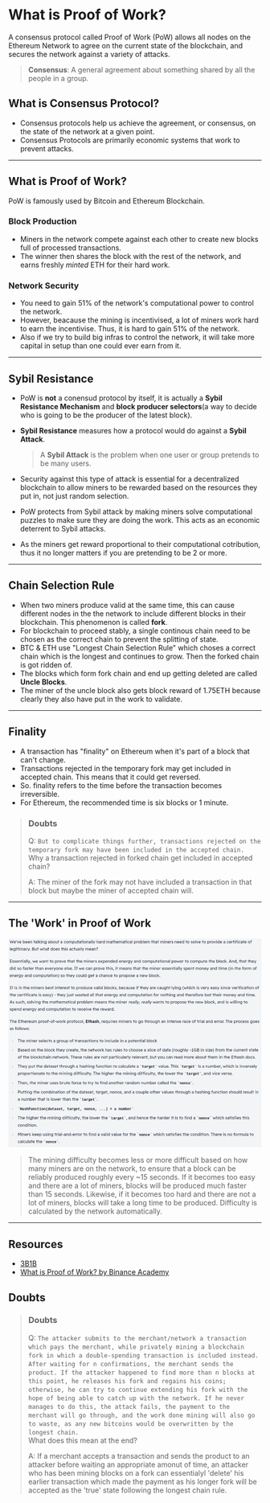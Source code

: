 # **What is Proof of Work?**

A consensus protocol called Proof of Work (PoW) allows all nodes on the Ethereum Network to agree on the current state of the blockchain, and secures the network against a variety of attacks.

>**Consensus**: A general agreement about something shared by all the people in a group.

## **What is Consensus Protocol?**

- Consensus protocols help us achieve the agreement, or consensus, on the state of the network at a given point.
- Consensus Protocols are primarily economic systems that work to prevent attacks.

***
## **What is Proof of Work?**

PoW is famously used by Bitcoin and Ethereum Blockchain.

### Block Production

- Miners in the network compete against each other to create new blocks full of processed transactions.
- The winner then shares the block with the rest of the network, and earns freshly _minted_ ETH for their hard work. 

### Network Security

- You need to gain 51% of the network's computational power to control the network.
- However, beacause the mining is incentivised, a lot of miners work hard to earn the incentivise. Thus, it is hard to gain 51% of the network.
- Also if we try to build big infras to control the network, it will take more capital in setup than one could ever earn from it.

***

## **Sybil Resistance**

- PoW is **not** a conensud protocol by itself, it is actually a **Sybil Resistance Mechanism** and **block producer selectors**(a way to decide who is going to be the producer of the latest block).
- **Sybil Resistance** measures how a protocol would do against a **Sybil Attack**.


    >A **Sybil Attack** is the problem when one user or group pretends to be many users.

- Security against this type of attack is essential for a decentralized blockchain to allow miners to be rewarded based on the resources they put in, not just random selection. 
- PoW protects from Sybil attack by making miners solve computational puzzles to make sure they are doing the work. This acts as an economic deterrent to Sybil attacks.
- As the miners get reward proportional to their computational cotribution, thus it no longer matters if you are pretending to be 2 or more.

****

## **Chain Selection Rule**

- When two miners produce valid at the same time, this can cause different nodes in the the network to include different blocks in their blockchain. This phenomenon is called **fork**.
- For blockchain to proceed stably, a single continous chain need to be chosen as the correct chain to prevent the splitting of state.
- BTC & ETH use "Longest Chain Selection Rule" which choses a correct chain which is the longest and continues to grow. Then the forked chain is got ridden of.
- The blocks which form fork chain and end up getting deleted are called **Uncle Blocks**.
- The miner of the uncle block also gets block reward of 1.75ETH because clearly they also have put in the work to validate.

****

## **Finality**

- A transaction has "finality" on Ethereum when it's part of a block that can't change.
- Transactions rejected in the temporary fork may get included in accepted chain. This means that it could get reversed.
- So. finality refers to the time before the transaction becomes irreversible.
- For Ethereum, the recommended time is six blocks or 1 minute.


> ### **Doubts**
>Q: `But to complicate things further, transactions rejected on the temporary fork may have been included in the accepted chain.` <br>
Why a transaction rejected in forked chain get included in accepted chain?<br>
>
>A: The miner of the fork may not have included a transaction in that block but maybe the miner of accepted chain will.

****

## **The 'Work' in Proof of Work**

![](pow.png)

>The mining difficulty becomes less or more difficult based on how many miners are on the network, to ensure that a block can be reliably produced roughly every ~15 seconds. If it becomes too easy and there are a lot of miners, blocks will be produced much faster than 15 seconds. Likewise, if it becomes too hard and there are not a lot of miners, blocks will take a long time to be produced. Difficulty is calculated by the network automatically.
****

## Resources
- [3B1B](https://www.youtube.com/watch?v=bBC-nXj3Ng4)
- [What is Proof of Work? by Binance Academy](https://www.youtube.com/watch?v=3EUAcxhuoU4)

## Doubts
> ### **Doubts**<br>
>Q: `The attacker submits to the merchant/network a transaction which pays the merchant, while privately mining a blockchain fork in which a double-spending transaction is included instead. After waiting for n confirmations, the merchant sends the product. If the attacker happened to find more than n blocks at this point, he releases his fork and regains his coins; otherwise, he can try to continue extending his fork with the hope of being able to catch up with the network. If he never manages to do this, the attack fails, the payment to the merchant will go through, and the work done mining will also go to waste, as any new bitcoins would be overwritten by the longest chain.`<br>
What does this mean at the end? <br>
>
>A: If a merchant accepts a transaction and sends the product to an attacker before waiting an appropriate amonut of time, an attacker who has been mining blocks on a fork can essentialyl 'delete' his earlier transaction which made the payment as his longer fork will be accepted as the 'true' state following the longest chain rule.